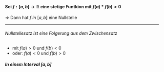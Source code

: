 #### Sei $f:[a,b]\to\mathbb{R}$ eine stetige Funtkion mit $f(a)*f(b)<0$
=> Dann hat $f\ in\ [a,b]$ eine Nullstelle

---
###### Nullstellesatz ist eine Folgerung aus dem Zwischensatz
- mit $f(a)> 0$ und $f(b)< 0$
- oder: $f(a)< 0$ und $f(b)> 0$
##### In einem Interval $[a,b]$
